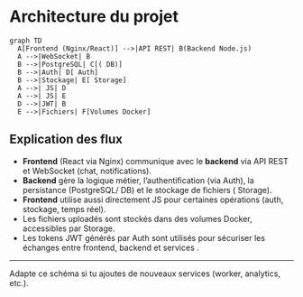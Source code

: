# Architecture du projet

```mermaid
graph TD
  A[Frontend (Nginx/React)] -->|API REST| B(Backend Node.js)
  A -->|WebSocket| B
  B -->|PostgreSQL| C[( DB)]
  B -->|Auth| D[ Auth]
  B -->|Stockage| E[ Storage]
  A -->| JS| D
  A -->| JS| E
  D -->|JWT| B
  E -->|Fichiers| F[Volumes Docker]
```

## Explication des flux

- **Frontend** (React via Nginx) communique avec le **backend** via API REST et WebSocket (chat, notifications).
- **Backend** gère la logique métier, l’authentification (via  Auth), la persistance (PostgreSQL/ DB) et le stockage de fichiers ( Storage).
- **Frontend** utilise aussi directement  JS pour certaines opérations (auth, stockage, temps réel).
- Les fichiers uploadés sont stockés dans des volumes Docker, accessibles par  Storage.
- Les tokens JWT générés par  Auth sont utilisés pour sécuriser les échanges entre frontend, backend et services .

---

Adapte ce schéma si tu ajoutes de nouveaux services (worker, analytics, etc.). 